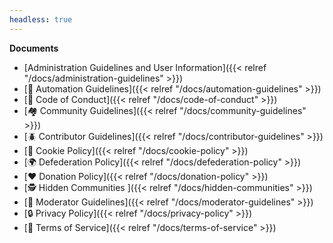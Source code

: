 ```yaml
---
headless: true
---
```


**Documents**

- [Administration Guidelines and User Information]({{< relref "/docs/administration-guidelines" >}})
- [🤖 Automation Guidelines]({{< relref "/docs/automation-guidelines" >}})
- [🤝 Code of Conduct]({{< relref "/docs/code-of-conduct" >}})
- [🏘️ Community Guidelines]({{< relref "/docs/community-guidelines" >}})
- [🪲 Contributor Guidelines]({{< relref "/docs/contributor-guidelines" >}})
- [🍪 Cookie Policy]({{< relref "/docs/cookie-policy" >}})
- [🌍 Defederation Policy]({{< relref "/docs/defederation-policy" >}})
- [❤️ Donation Policy]({{< relref "/docs/donation-policy" >}})
- [🕵️ Hidden Communities ]({{< relref "/docs/hidden-communities" >}})
- [🏡 Moderator Guidelines]({{< relref "/docs/moderator-guidelines" >}})
- [🔒 Privacy Policy]({{< relref "/docs/privacy-policy" >}})
- [📜 Terms of Service]({{< relref "/docs/terms-of-service" >}})
  <br/>
